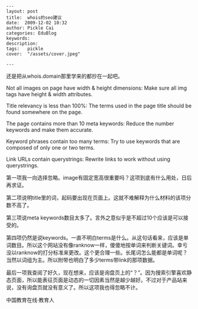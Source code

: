 
    ---
    layout: post  
    title:  whois的seo建议  
    date:  2009-12-02 10:32  
    author: Pickle Cai  
    categories: EduBlog  
    keywords: 
    description:   
    tags:	pickle   
    cover:  "/assets/cover.jpeg"  

    ---  
    
还是把从whois.domain那里学来的都抄在一起吧。







Not all images on page have width & height dimensions: Make sure all img tags have height & width attributes.



Title relevancy is less than 100%: The terms used in the page title should be found somewhere on the page.



The page contains more than 10 meta keywords: Reduce the number keywords and make them accurate.

Keyword phrases contain too many terms: Try to use keywords that are composed of only one or two terms.



Link URLs contain querystrings: Rewrite links to work without using querystrings.

第一项我一向选择忽略。image有固定宽高很重要吗？这项到底有什么用处，日后再求证。



第二项说明title里的词，起码要出现在页面上。这就不难解释为什么材料的该项分数不高了。



第三项说meta keywords数目太多了。言外之意似乎是不超过10个应该是可以接受的。



第四项仍然是说keywords。一直不明白terms是什么。从这句话看来，应该是单词数目。所以这个网站没有像ranknow一样，傻傻地按单词来判断关键词。幸亏没以ranknow的打分标准来更改。这个更合理一些。长尾词怎么能都是单词呢？当然以词组为主。所以附带也明白了多少terms带link的那项数据。



最后一项我查阅了好久，现在想来，应该是询盘页上的“？”。因为搜索引擎喜欢静态页面，所以能表征页面是动态的一切因素当然是越少越好。不过对于产品站来说，没有询盘页就没有意义了。所以这项我也得忽略不计。



		    
 中国教育在线·教育人

